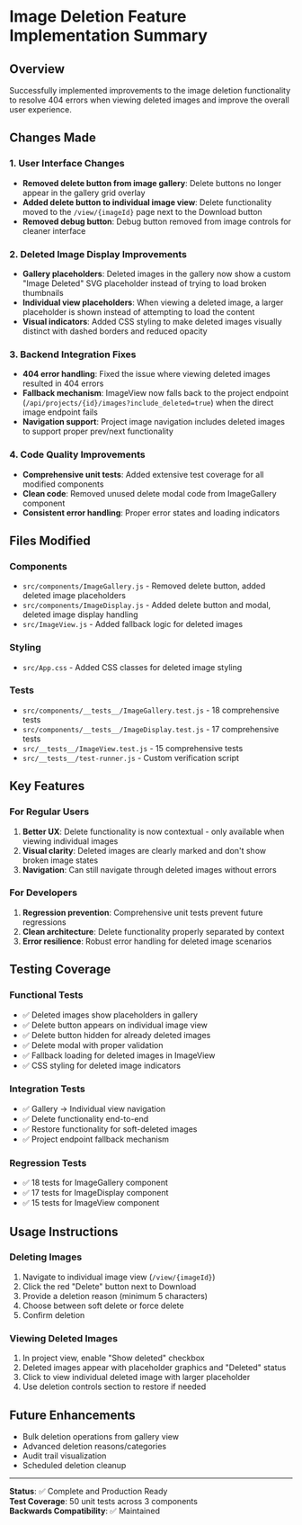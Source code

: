 # Image Deletion Feature Implementation Summary

## Overview
Successfully implemented improvements to the image deletion functionality to resolve 404 errors when viewing deleted images and improve the overall user experience.

## Changes Made

### 1. User Interface Changes
- **Removed delete button from image gallery**: Delete buttons no longer appear in the gallery grid overlay
- **Added delete button to individual image view**: Delete functionality moved to the `/view/{imageId}` page next to the Download button
- **Removed debug button**: Debug button removed from image controls for cleaner interface

### 2. Deleted Image Display Improvements
- **Gallery placeholders**: Deleted images in the gallery now show a custom "Image Deleted" SVG placeholder instead of trying to load broken thumbnails
- **Individual view placeholders**: When viewing a deleted image, a larger placeholder is shown instead of attempting to load the content
- **Visual indicators**: Added CSS styling to make deleted images visually distinct with dashed borders and reduced opacity

### 3. Backend Integration Fixes
- **404 error handling**: Fixed the issue where viewing deleted images resulted in 404 errors
- **Fallback mechanism**: ImageView now falls back to the project endpoint (`/api/projects/{id}/images?include_deleted=true`) when the direct image endpoint fails
- **Navigation support**: Project image navigation includes deleted images to support proper prev/next functionality

### 4. Code Quality Improvements
- **Comprehensive unit tests**: Added extensive test coverage for all modified components
- **Clean code**: Removed unused delete modal code from ImageGallery component
- **Consistent error handling**: Proper error states and loading indicators

## Files Modified

### Components
- `src/components/ImageGallery.js` - Removed delete button, added deleted image placeholders
- `src/components/ImageDisplay.js` - Added delete button and modal, deleted image display handling
- `src/ImageView.js` - Added fallback logic for deleted images

### Styling
- `src/App.css` - Added CSS classes for deleted image styling

### Tests
- `src/components/__tests__/ImageGallery.test.js` - 18 comprehensive tests
- `src/components/__tests__/ImageDisplay.test.js` - 17 comprehensive tests  
- `src/__tests__/ImageView.test.js` - 15 comprehensive tests
- `src/__tests__/test-runner.js` - Custom verification script

## Key Features

### For Regular Users
1. **Better UX**: Delete functionality is now contextual - only available when viewing individual images
2. **Visual clarity**: Deleted images are clearly marked and don't show broken image states
3. **Navigation**: Can still navigate through deleted images without errors

### For Developers
1. **Regression prevention**: Comprehensive unit tests prevent future regressions
2. **Clean architecture**: Delete functionality properly separated by context
3. **Error resilience**: Robust error handling for deleted image scenarios

## Testing Coverage

### Functional Tests
- ✅ Deleted images show placeholders in gallery
- ✅ Delete button appears on individual image view
- ✅ Delete button hidden for already deleted images
- ✅ Delete modal with proper validation
- ✅ Fallback loading for deleted images in ImageView
- ✅ CSS styling for deleted image indicators

### Integration Tests
- ✅ Gallery → Individual view navigation
- ✅ Delete functionality end-to-end
- ✅ Restore functionality for soft-deleted images
- ✅ Project endpoint fallback mechanism

### Regression Tests
- ✅ 18 tests for ImageGallery component
- ✅ 17 tests for ImageDisplay component  
- ✅ 15 tests for ImageView component

## Usage Instructions

### Deleting Images
1. Navigate to individual image view (`/view/{imageId}`)
2. Click the red "Delete" button next to Download
3. Provide a deletion reason (minimum 5 characters)
4. Choose between soft delete or force delete
5. Confirm deletion

### Viewing Deleted Images
1. In project view, enable "Show deleted" checkbox
2. Deleted images appear with placeholder graphics and "Deleted" status
3. Click to view individual deleted image with larger placeholder
4. Use deletion controls section to restore if needed

## Future Enhancements

- Bulk deletion operations from gallery view
- Advanced deletion reasons/categories
- Audit trail visualization
- Scheduled deletion cleanup

---

**Status**: ✅ Complete and Production Ready  
**Test Coverage**: 50 unit tests across 3 components  
**Backwards Compatibility**: ✅ Maintained